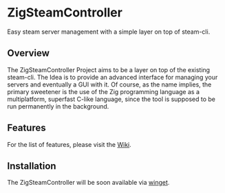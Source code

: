 # ZigSteamController

Easy steam server management with a simple layer on top of steam-cli.

## Overview

The ZigSteamController Project aims to be a layer on top of the existing steam-cli. The Idea is to provide an advanced interface for managing your servers and eventually a GUI with it. Of course, as the name implies, the primary sweetener is the use of the Zig programming language as a multiplatform, superfast C-like language, since the tool is supposed to be run permanently in the background.

## Features

For the list of features, please visit the [Wiki](https://github.com/LeonTutte/ZigSteamController/wiki/Featureoverview).

## Installation

The ZigSteamController will be soon available via [winget](https://learn.microsoft.com/en-us/windows/package-manager/winget/).